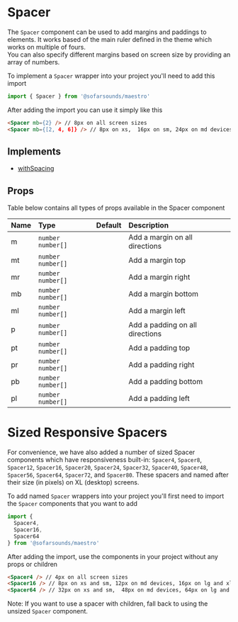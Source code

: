 # Spacer

The `Spacer` component can be used to add margins and paddings to elements. It works based of the
main ruler defined in the theme which works on multiple of fours.  
You can also specify different margins based on screen size by providing an array of numbers.

To implement a `Spacer` wrapper into your project you'll need to add this import
```js
import { Spacer } from '@sofarsounds/maestro'
```

After adding the import you can use it simply like this
```html
<Spacer mb={2} /> // 8px on all screen sizes
<Spacer mb={[2, 4, 6]} /> // 8px on xs,  16px on sm, 24px on md devices
```

## Implements

- [withSpacing](../../util/withSpacing)

## Props
Table below contains all types of props available in the Spacer component  

| Name   | Type                | Default         | Description                      |
| :----- | :-----              | :-------------- | :------------------------------- |
| m      | `number` `number[]` |                 | Add a margin on all directions
| mt     | `number` `number[]` |                 | Add a margin top
| mr     | `number` `number[]` |                 | Add a margin right
| mb     | `number` `number[]` |                 | Add a margin bottom
| ml     | `number` `number[]` |                 | Add a margin left
| p      | `number` `number[]` |                 | Add a padding on all directions
| pt     | `number` `number[]` |                 | Add a padding top
| pr     | `number` `number[]` |                 | Add a padding right
| pb     | `number` `number[]` |                 | Add a padding bottom
| pl     | `number` `number[]` |                 | Add a padding left

# Sized Responsive Spacers

For convenience, we have also added a number of sized Spacer components which have responsiveness built-in: `Spacer4`, `Spacer8`, `Spacer12`, `Spacer16`, `Spacer20`, `Spacer24`, `Spacer32`, `Spacer40`, `Spacer48`, `Spacer56`, `Spacer64`, `Spacer72`, and `Spacer80`. These spacers and named after their size (in pixels) on XL (desktop) screens. 

To add named `Spacer` wrappers into your project you'll first need to import the `Spacer` components that you want to add
```js
import { 
  Spacer4, 
  Spacer16, 
  Spacer64 
} from '@sofarsounds/maestro'
```

After adding the import, use the components in your project without any props or children 
```html
<Spacer4 /> // 4px on all screen sizes
<Spacer16 /> // 8px on xs and sm, 12px on md devices, 16px on lg and xl devices
<Spacer64 /> // 32px on xs and sm,  48px on md devices, 64px on lg and xl devices
```

Note: If you want to use a spacer with children, fall back to using the unsized `Spacer` component.
